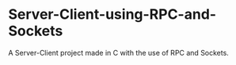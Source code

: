 # Server-Client-using-RPC-and-Sockets
A Server-Client project made in C with the use of RPC and Sockets.
